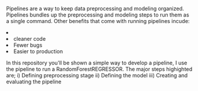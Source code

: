 Pipelines are a way to keep data preprocessing and modeling organized. Pipelines bundles up the preprocessing and modeling steps to run them as a single command.
Other benefits that come with running pipelines incude:
<li>
<li>cleaner code
<li>Fewer bugs
<li>Easier to production
</li>

In this repository you'll be shown a simple way to develop a pipeline, I use the pipeline to run a RandomForestREGRESSOR. The major steps highighted are;
i) Defining preprocessing stage
ii) Defining the model
iii) Creating and evaluating the pipeline
